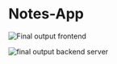 # Notes-App
![Final output frontend](https://i.pinimg.com/originals/df/77/61/df7761b58f23318d48e40c199de69892.jpg)

![final output backend server ](https://i.pinimg.com/originals/15/1f/9d/151f9d5ee2148c7857d5cfedbb003f19.jpg)

